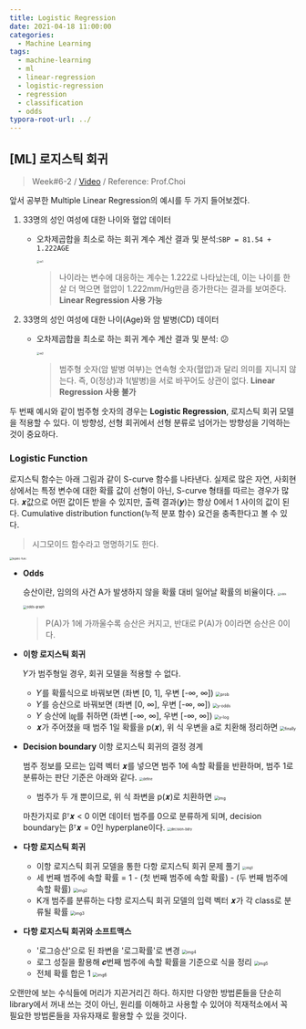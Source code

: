 ```yaml
---
title: Logistic Regression
date: 2021-04-18 11:00:00
categories:
  - Machine Learning
tags:
  - machine-learning
  - ml
  - linear-regression
  - logistic-regression
  - regression
  - classification
  - odds
typora-root-url: ../
---
```




## [ML] 로지스틱 회귀

> Week#6-2 / [Video](https://www.youtube.com/watch?v=2jknlNEP92Y&list=PL1xKqHsVFgvktrttPFUK8ayVr0oTz5RoN&index=20) / Reference: Prof.Choi



앞서 공부한 Multiple Linear Regression의 예시를 두 가지 들어보겠다.

1. 33명의 성인 여성에 대한 나이와 혈압 데이터

   - 오차제곱합을 최소로 하는 회귀 계수 계산 결과 및 분석:`SBP = 81.54 + 1.222AGE`

     <img src="/images/post16-ml-w6-2/01.png" alt="ex1" style="zoom:30%;border:none" />

     > 나이라는 변수에 대응하는 계수는 1.222로 나타났는데, 이는 나이를 한 살 더 먹으면 혈압이 1.222mm/Hg만큼 증가한다는 결과를 보여준다. **Linear Regression 사용 가능**

2. 33명의 성인 여성에 대한 나이(Age)와 암 발병(CD) 데이터

   - 오차제곱합을 최소로 하는 회귀 계수 계산 결과 및 분석: :confused:

     <img src="/images/post16-ml-w6-2/02.png" alt="ex2" style="zoom:30%;border:none" />

     > 범주형 숫자(암 발병 여부)는 연속형 숫자(혈압)과 달리 의미를 지니지 않는다. 즉, 0(정상)과 1(발병)을 서로 바꾸어도 상관이 없다. **Linear Regression 사용 불가**



두 번째 예시와 같이 범주형 숫자의 경우는 **Logistic Regression**, 로지스틱 회귀 모델을 적용할 수 있다. 이 방향성, 선형 회귀에서 선형 분류로 넘어가는 방향성을 기억하는 것이 중요하다.



### Logistic Function

로지스틱 함수는 아래 그림과 같이 S-curve 함수를 나타낸다. 실제로 많은 자연, 사회현상에서는 특정 변수에 대한 확률 값이 선형이 아닌, S-curve 형태를 따르는 경우가 많다. 𝒙값으로 어떤 값이든 받을 수 있지만, 출력 결과(𝒚)는 항상 0에서 1 사이의 값이 된다. Cumulative distribution function(누적 분포 함수) 요건을 충족한다고 볼 수 있다.

> 시그모이드 함수라고 명명하기도 한다.

<img src="/images/post16-ml-w6-2/03.png" alt="logistic-func" style="zoom:30%;border:none" />

- **Odds**

  승산이란, 임의의 사건 A가 발생하지 않을 확률 대비 일어날 확률의 비율이다.
  <img src="/images/post16-ml-w6-2/04.png" alt="odds" style="zoom:30%;border:none" />

  <img src="/images/post16-ml-w6-2/05.png" alt="odds-graph" style="zoom:40%;border:none" />

  > P(A)가 1에 가까울수록 승산은 커지고, 반대로 P(A)가 0이라면 승산은 0이다.

- **이항 로지스틱 회귀**

  𝑌가 범주형일 경우, 회귀 모델을 적용할 수 없다.

  - 𝑌를 확률식으로 바꿔보면 (좌변 [0, 1], 우변 [-∞, ∞])
    <img src="/images/post16-ml-w6-2/06.png" alt="prob" style="zoom:50%;border:none" />
  - 𝑌를 승산으로 바꿔보면 (좌변 [0, ∞], 우변 [-∞, ∞])
    <img src="/images/post16-ml-w6-2/07.png" alt="y-odds" style="zoom:50%;border:none" />
  - 𝑌 승산에 ㏒를 취하면 (좌변 [-∞, ∞], 우변 [-∞, ∞])
    <img src="/images/post16-ml-w6-2/08.png" alt="y-log" style="zoom:50%;border:none" />
  - 𝒙가 주어졌을 때 범주 1일 확률을 p(𝒙), 위 식 우변을 a로 치환해 정리하면
    <img src="/images/post16-ml-w6-2/09.png" alt="finally" style="zoom:50%;border:none" />

- **Decision boundary** 이항 로지스틱 회귀의 결정 경계

  범주 정보를 모르는 입력 벡터 𝒙를 넣으면 범주 1에 속할 확률을 반환하며, 범주 1로 분류하는 판단 기준은 아래와 같다.
  <img src="/images/post16-ml-w6-2/10.png" alt="define" style="zoom:40%;border:none" />

  - 범주가 두 개 뿐이므로, 위 식 좌변을 p(𝒙)로 치환하면
    <img src="/images/post16-ml-w6-2/11.png" alt="img" style="zoom:50%;border:none" />

  마찬가지로 βᵀ𝒙 < 0 이면 데이터 범주를 0으로 분류하게 되며, decision boundary는 βᵀ𝒙 = 0인 hyperplane이다.
  <img src="/images/post16-ml-w6-2/12.png" alt="decision-bdry" style="zoom:40%;border:none" />

- **다항 로지스틱 회귀**

  - 이항 로지스틱 회귀 모델을 통한 다항 로지스틱 회귀 문제 풀기
    <img src="/images/post16-ml-w6-2/13.png" alt="img1" style="zoom:40%;border:none" />
  - 세 번째 범주에 속할 확률 = 1 - (첫 번째 범주에 속할 확률) - (두 번째 범주에 속할 확률)
    <img src="/images/post16-ml-w6-2/14.png" alt="img2" style="zoom:50%;border:none" />
  - K개 범주를 분류하는 다항 로지스틱 회귀 모델의 입력 벡터 𝒙가 각 class로 분류될 확률
    <img src="/images/post16-ml-w6-2/15.png" alt="img3" style="zoom:50%;border:none" />

- **다항 로지스틱 회귀와 소프트맥스**

  - '로그승산'으로 된 좌변을 '로그확률'로 변경
    <img src="/images/post16-ml-w6-2/16.png" alt="img4" style="zoom:50%;border:none" />
  - 로그 성질을 활용해 𝒄번째 범주에 속할 확률을 기준으로 식을 정리
    <img src="/images/post16-ml-w6-2/17.png" alt="img5" style="zoom:50%;border:none" />
  - 전체 확률 합은 1
    <img src="/images/post16-ml-w6-2/18.png" alt="img6" style="zoom:50%;border:none" />



오랜만에 보는 수식들에 머리가 지끈거리긴 하다. 하지만 다양한 방법론들을 단순히 library에서 꺼내 쓰는 것이 아닌, 원리를 이해하고 사용할 수 있어야 적재적소에서 꼭 필요한 방법론들을 자유자재로 활용할 수 있을 것이다.





